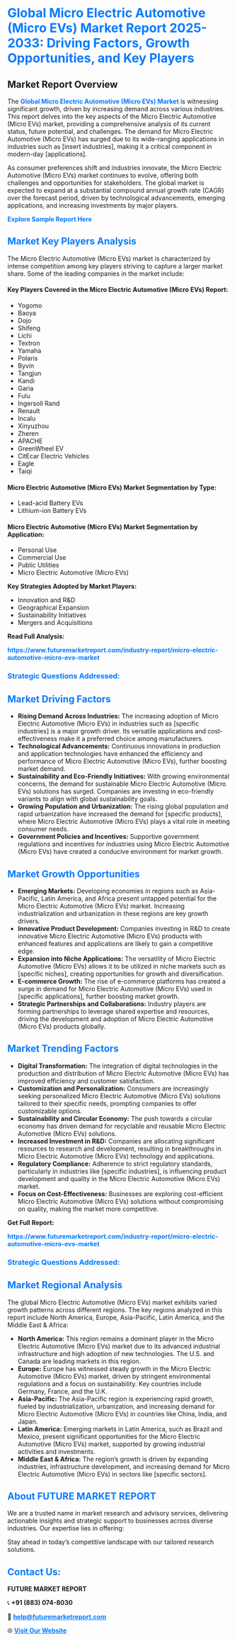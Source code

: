 <h1 style="color: #007BFF;">Global Micro Electric Automotive (Micro EVs) Market Report 2025-2033: Driving Factors, Growth Opportunities, and Key Players</h1>

<section id="overview">
<h2>Market Report Overview</h2>
<p>The <a href="https://www.futuremarketreport.com/industry-report/micro-electric-automotive-micro-evs-market" style="color: #007BFF; text-decoration: none;"><strong>Global Micro Electric Automotive (Micro EVs) Market</strong></a> is witnessing significant growth, driven by increasing demand across various industries. This report delves into the key aspects of the Micro Electric Automotive (Micro EVs) market, providing a comprehensive analysis of its current status, future potential, and challenges. The demand for Micro Electric Automotive (Micro EVs) has surged due to its wide-ranging applications in industries such as [insert industries], making it a critical component in modern-day [applications].</p>
<p>As consumer preferences shift and industries innovate, the Micro Electric Automotive (Micro EVs) market continues to evolve, offering both challenges and opportunities for stakeholders. The global market is expected to expand at a substantial compound annual growth rate (CAGR) over the forecast period, driven by technological advancements, emerging applications, and increasing investments by major players.</p>
</section>

<section id="overview">
<p><a href="https://www.futuremarketreport.com/request-sample/reportId=126395" style="color: #007BFF; text-decoration: none;"><strong>Explore Sample Report Here</strong></a></p>
</section>

<section id="key-players">
<h2 style="color: #007BFF;">Market Key Players Analysis</h2>
<p>The Micro Electric Automotive (Micro EVs) market is characterized by intense competition among key players striving to capture a larger market share. Some of the leading companies in the market include:</p>
<h4>Key Players Covered in the Micro Electric Automotive (Micro EVs) Report:</h4>
<ul><li>Yogomo</li><li>Baoya</li><li>Dojo</li><li>Shifeng</li><li>Lichi</li><li>Textron</li><li>Yamaha</li><li>Polaris</li><li>Byvin</li><li>Tangjun</li><li>Kandi</li><li>Garia</li><li>Fulu</li><li>Ingersoll Rand</li><li>Renault</li><li>Incalu</li><li>Xinyuzhou</li><li>Zheren</li><li>APACHE</li><li>GreenWheel EV</li><li>CitEcar Electric Vehicles</li><li>Eagle</li><li>Taiqi</li></ul>
<h4>Micro Electric Automotive (Micro EVs) Market Segmentation by Type:</h4>
<ul><li>Lead-acid Battery EVs</li><li>Lithium-ion Battery EVs</li></ul>

<h4>Micro Electric Automotive (Micro EVs) Market Segmentation by Application:</h4>
<ul><li>Personal Use</li><li>Commercial Use</li><li>Public Utilities</li><li>Micro Electric Automotive (Micro EVs)</li></ul>
<p><strong>Key Strategies Adopted by Market Players:</strong></p>
<ul>
<li>Innovation and R&D</li>
<li>Geographical Expansion</li>
<li>Sustainability Initiatives</li>
<li>Mergers and Acquisitions</li>
</ul>
</section>

<section>
<p><strong>Read Full Analysis: </strong></p><a href="https://www.futuremarketreport.com/industry-report/micro-electric-automotive-micro-evs-market" style="color: #007BFF; text-decoration: none;"><strong>https://www.futuremarketreport.com/industry-report/micro-electric-automotive-micro-evs-market</strong></a>
<h3 style="color: #007BFF;">Strategic Questions Addressed:</h3>
</section>

<section id="driving-factors">
<h2 style="color: #007BFF;">Market Driving Factors</h2>
<ul>
<li><strong>Rising Demand Across Industries:</strong> The increasing adoption of Micro Electric Automotive (Micro EVs) in industries such as [specific industries] is a major growth driver. Its versatile applications and cost-effectiveness make it a preferred choice among manufacturers.</li>
<li><strong>Technological Advancements:</strong> Continuous innovations in production and application technologies have enhanced the efficiency and performance of Micro Electric Automotive (Micro EVs), further boosting market demand.</li>
<li><strong>Sustainability and Eco-Friendly Initiatives:</strong> With growing environmental concerns, the demand for sustainable Micro Electric Automotive (Micro EVs) solutions has surged. Companies are investing in eco-friendly variants to align with global sustainability goals.</li>
<li><strong>Growing Population and Urbanization:</strong> The rising global population and rapid urbanization have increased the demand for [specific products], where Micro Electric Automotive (Micro EVs) plays a vital role in meeting consumer needs.</li>
<li><strong>Government Policies and Incentives:</strong> Supportive government regulations and incentives for industries using Micro Electric Automotive (Micro EVs) have created a conducive environment for market growth.</li>
</ul>
</section>

<section id="growth-opportunities">
<h2 style="color: #007BFF;">Market Growth Opportunities</h2>
<ul>
<li><strong>Emerging Markets:</strong> Developing economies in regions such as Asia-Pacific, Latin America, and Africa present untapped potential for the Micro Electric Automotive (Micro EVs) market. Increasing industrialization and urbanization in these regions are key growth drivers.</li>
<li><strong>Innovative Product Development:</strong> Companies investing in R&D to create innovative Micro Electric Automotive (Micro EVs) products with enhanced features and applications are likely to gain a competitive edge.</li>
<li><strong>Expansion into Niche Applications:</strong> The versatility of Micro Electric Automotive (Micro EVs) allows it to be utilized in niche markets such as [specific niches], creating opportunities for growth and diversification.</li>
<li><strong>E-commerce Growth:</strong> The rise of e-commerce platforms has created a surge in demand for Micro Electric Automotive (Micro EVs) used in [specific applications], further boosting market growth.</li>
<li><strong>Strategic Partnerships and Collaborations:</strong> Industry players are forming partnerships to leverage shared expertise and resources, driving the development and adoption of Micro Electric Automotive (Micro EVs) products globally.</li>
</ul>
</section>

<section id="trending-factors">
<h2 style="color: #007BFF;">Market Trending Factors</h2>
<ul>
<li><strong>Digital Transformation:</strong> The integration of digital technologies in the production and distribution of Micro Electric Automotive (Micro EVs) has improved efficiency and customer satisfaction.</li>
<li><strong>Customization and Personalization:</strong> Consumers are increasingly seeking personalized Micro Electric Automotive (Micro EVs) solutions tailored to their specific needs, prompting companies to offer customizable options.</li>
<li><strong>Sustainability and Circular Economy:</strong> The push towards a circular economy has driven demand for recyclable and reusable Micro Electric Automotive (Micro EVs) solutions.</li>
<li><strong>Increased Investment in R&D:</strong> Companies are allocating significant resources to research and development, resulting in breakthroughs in Micro Electric Automotive (Micro EVs) technology and applications.</li>
<li><strong>Regulatory Compliance:</strong> Adherence to strict regulatory standards, particularly in industries like [specific industries], is influencing product development and quality in the Micro Electric Automotive (Micro EVs) market.</li>
<li><strong>Focus on Cost-Effectiveness:</strong> Businesses are exploring cost-efficient Micro Electric Automotive (Micro EVs) solutions without compromising on quality, making the market more competitive.</li>
</ul>
</section>

<section>
<p><strong>Get Full Report: </strong></p><a href="https://www.futuremarketreport.com/industry-report/micro-electric-automotive-micro-evs-market" style="color: #007BFF; text-decoration: none;"><strong>https://www.futuremarketreport.com/industry-report/micro-electric-automotive-micro-evs-market</strong></a>
<h3 style="color: #007BFF;">Strategic Questions Addressed:</h3>
</section>


<section id="regional-analysis">
<h2 style="color: #007BFF;">Market Regional Analysis</h2>
<p>The global Micro Electric Automotive (Micro EVs) market exhibits varied growth patterns across different regions. The key regions analyzed in this report include North America, Europe, Asia-Pacific, Latin America, and the Middle East & Africa:</p>
<ul>
<li><strong>North America:</strong> This region remains a dominant player in the Micro Electric Automotive (Micro EVs) market due to its advanced industrial infrastructure and high adoption of new technologies. The U.S. and Canada are leading markets in this region.</li>
<li><strong>Europe:</strong> Europe has witnessed steady growth in the Micro Electric Automotive (Micro EVs) market, driven by stringent environmental regulations and a focus on sustainability. Key countries include Germany, France, and the U.K.</li>
<li><strong>Asia-Pacific:</strong> The Asia-Pacific region is experiencing rapid growth, fueled by industrialization, urbanization, and increasing demand for Micro Electric Automotive (Micro EVs) in countries like China, India, and Japan.</li>
<li><strong>Latin America:</strong> Emerging markets in Latin America, such as Brazil and Mexico, present significant opportunities for the Micro Electric Automotive (Micro EVs) market, supported by growing industrial activities and investments.</li>
<li><strong>Middle East & Africa:</strong> The region’s growth is driven by expanding industries, infrastructure development, and increasing demand for Micro Electric Automotive (Micro EVs) in sectors like [specific sectors].</li>
</ul>
</section>

<footer>
<h2 style="color: #007BFF;">About FUTURE MARKET REPORT</h2>
<p>We are a trusted name in market research and advisory services, delivering actionable insights and strategic support to businesses across diverse industries. Our expertise lies in offering:</p>

<p>Stay ahead in today’s competitive landscape with our tailored research solutions.</p>

<h2 style="color: #007BFF;">Contact Us:</h2>
<p><strong>FUTURE MARKET REPORT</strong></p>
<p>📞 <strong>+91 (883) 074-8030</strong></p>
<p>📧 <strong><a href="mailto:help@futuremarketreport.com" style="color: #007BFF;">help@futuremarketreport.com</a></strong></p>
<p>🌐 <strong><a href="https://www.futuremarketreport.com/" style="color: #007BFF;">Visit Our Website</a></strong></p>
</footer>